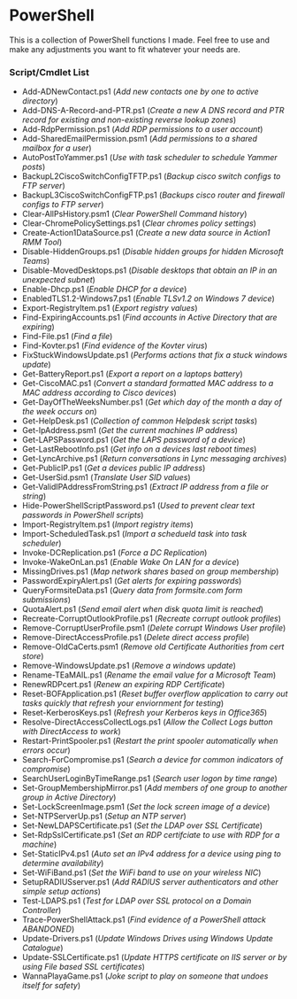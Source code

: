 # PowerShell
This is a collection of PowerShell functions I made. Feel free to use and make any adjustments you want to fit whatever your needs are.

### Script/Cmdlet List

- Add-ADNewContact.ps1 (*Add new contacts one by one to active directory*)
- Add-DNS-A-Record-and-PTR.ps1 (*Create a new A DNS record and PTR record for existing and non-existing reverse lookup zones*)
- Add-RdpPermission.ps1 (*Add RDP permissions to a user account*)
- Add-SharedEmailPermission.psm1 (*Add permissions to a shared mailbox for a user*)
- AutoPostToYammer.ps1 (*Use with task scheduler to schedule Yammer posts*)
- BackupL2CiscoSwitchConfigTFTP.ps1 (*Backup cisco switch configs to FTP server*)
- BackupL3CiscoSwitchConfigFTP.ps1 (*Backups cisco router and firewall configs to FTP server*)
- Clear-AllPsHistory.psm1 (*Clear PowerShell Command history*)
- Clear-ChromePolicySettings.ps1 (*Clear chromes policy settings*)
- Create-Action1DataSource.ps1 (*Create a new data source in Action1 RMM Tool*)
- Disable-HiddenGroups.ps1 (*Disable hidden groups for hidden Microsoft Teams*)
- Disable-MovedDesktops.ps1 (*Disable desktops that obtain an IP in an unexpected subnet*)
- Enable-Dhcp.ps1 (*Enable DHCP for a device*)
- EnabledTLS1.2-Windows7.ps1 (*Enable TLSv1.2 on Windows 7 device*)
- Export-RegistryItem.ps1 (*Export registry values*)
- Find-ExpiringAccounts.ps1 (*Find accounts in Active Directory that are expiring*)
- Find-File.ps1 (*Find a file*)
- Find-Kovter.ps1 (*Find evidence of the Kovter virus*)
- FixStuckWindowsUpdate.ps1 (*Performs actions that fix a stuck windows update*)
- Get-BatteryReport.ps1 (*Export a report on a laptops battery*)
- Get-CiscoMAC.ps1 (*Convert a standard formatted MAC address to a MAC address according to Cisco devices*)
- Get-DayOfTheWeeksNumber.ps1 (*Get which day of the month a day of the week occurs on*)
- Get-HelpDesk.ps1 (*Collection of common Helpdesk script tasks*)
- Get-IpAddress.psm1 (*Get the current machines IP address*)
- Get-LAPSPassword.ps1 (*Get the LAPS password of a device*)
- Get-LastRebootInfo.ps1 (*Get info on a devices last reboot times*)
- Get-LyncArchive.ps1 (*Return conversations in Lync messaging archives*)
- Get-PublicIP.ps1 (*Get a devices public IP address*)
- Get-UserSid.psm1 (*Translate User SID values*)
- Get-ValidIPAddressFromString.ps1 (*Extract IP address from a file or string*)
- Hide-PowerShellScriptPassword.ps1 (*Used to prevent clear text passwords in PowerShell scripts*)
- Import-RegistryItem.ps1 (*Import registry items*)
- Import-ScheduledTask.ps1 (*Import a schedueld task into task scheduler*)
- Invoke-DCReplication.ps1 (*Force a DC Replication*)
- Invoke-WakeOnLan.ps1 (*Enable Wake On LAN for a device*)
- MissingDrives.ps1 (*Map network shares based on group membership*)
- PasswordExpiryAlert.ps1 (*Get alerts for expiring passwords*)
- QueryFormsiteData.ps1 (*Query data from formsite.com form submissions*)
- QuotaAlert.ps1 (*Send email alert when disk quota limit is reached*)
- Recreate-CorruptOutlookProfile.ps1 (*Recreate corrupt outlook profiles*)
- Remove-CorruptUserProfile.psm1 (*Delete corrupt Windows User profile*)
- Remove-DirectAccessProfile.ps1 (*Delete direct access profile*)
- Remove-OldCaCerts.psm1 (*Remove old Certificate Authorities from cert store*)
- Remove-WindowsUpdate.ps1 (*Remove a windows update*)
- Rename-TEaMAIL.ps1 (*Rename the email value for a Microsoft Team*)
- RenewRDPcert.ps1 (*Renew an expiring RDP Certificate*)
- Reset-BOFApplication.ps1 (*Reset buffer overflow application to carry out tasks quickly that refresh your enviornment for testing*)
- Reset-KerberosKeys.ps1 (*Refresh your Kerberos keys in Office365*)
- Resolve-DirectAccessCollectLogs.ps1 (*Allow the Collect Logs button with DirectAccess to work*)
- Restart-PrintSpooler.ps1 (*Restart the print spooler automatically when errors occur*)
- Search-ForCompromise.ps1 (*Search a device for common indicators of compromise*)
- SearchUserLoginByTimeRange.ps1 (*Search user logon by time range*)
- Set-GroupMembershipMirror.ps1 (*Add members of one group to another group in Active Directory*)
- Set-LockScreenImage.psm1 (*Set the lock screen image of a device*)
- Set-NTPServerUp.ps1 (*Setup an NTP server*)
- Set-NewLDAPSCertificate.ps1 (*Set the LDAP over SSL Certificate*)
- Set-RdpSslCertificate.ps1 (*Set an RDP certifciate to use with RDP for a machine*)
- Set-StaticIPv4.ps1 (*Auto set an IPv4 address for a device using ping to determine availability*)
- Set-WiFiBand.ps1 (*Set the WiFi band to use on your wireless NIC*)
- SetupRADIUSserver.ps1 (*Add RADIUS server authenticators and other simple setup actions*)
- Test-LDAPS.ps1 (*Test for LDAP over SSL protocol on a Domain Controller*)
- Trace-PowerShellAttack.ps1 (*Find evidence of a PowerShell attack ABANDONED*)
- Update-Drivers.ps1 (*Update Windows Drives using Windows Update Catalogue*)
- Update-SSLCertificate.ps1 (*Update HTTPS certificate on IIS server or by using File based SSL certificates*)
- WannaPlayaGame.ps1 (*Joke script to play on someone that undoes itself for safety*)
